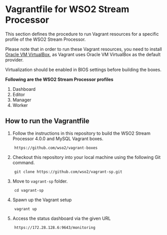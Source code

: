 # Vagrantfile for WSO2 Stream Processor

This section defines the procedure to run Vagrant resources for a specific profile of the WSO2 Stream Processor.

Please note that in order to run these Vagrant resources, you need to install
[Oracle VM VirtualBox](http://www.oracle.com/technetwork/server-storage/virtualbox/downloads/index.html),
as Vagrant uses Oracle VM VirtualBox as the default provider.

Virtualization should be enabled in BIOS settings before building the boxes.

**Following are the WSO2 Stream Processor profiles**

  1. Dashboard
  2. Editor
  3. Manager
  4. Worker

## How to run the Vagrantfile

1. Follow the instructions in this repository to build the WSO2 Stream Processor 4.0.0 and MySQL Vagrant boxes.

```
    https://github.com/wso2/vagrant-boxes
```

2. Checkout this repository into your local machine using the following Git command.

```
    git clone https://github.com/wso2/vagrant-sp.git
```

3. Move to `vagrant-sp` folder.

```
    cd vagrant-sp
```

4. Spawn up the Vagrant setup

```
    vagrant up
```

5. Access the status dashboard via the given URL

```
    https://172.28.128.6:9643/monitoring
```

